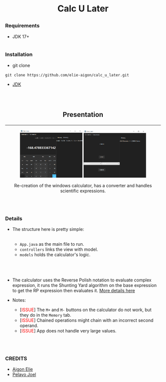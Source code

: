 # <p align="center">**Calc U Later**</p>



### __Requirements__


- JDK 17+
<br></br>


### Installation

- git clone
```
git clone https://github.com/elie-aigon/calc_u_later.git
```

- [JDK](https://www.oracle.com/fr/java/technologies/downloads/)

<br></br>


## <p align="center">**Presentation**</p>
---
<div align="center"><img src="src/main/resources/com/example/calc_u_later/readme-image-2.png"  width="40%" height="20%">
<img src="src/main/resources/com/example/calc_u_later/readme-image-1.png"  width="40%" height="20%"></div>

<p align="center">Re-creation of the windows calculator, has a converter and handles scientific expressions.</p>
<br></br>

### **Details**
- The structure here is pretty simple:
<br></br>

    - ``App.java`` as the main file to run.
    - ``controllers`` links the view with model.
    - ``models`` holds the calculator's logic.
<br></br>
<br></br>

- The calculator uses the Reverse Polish notation to evaluate complex expression, it runs the Shunting Yard algorithm on the base expression to get the RP expression then evaluates it. [More details here](https://brilliant.org/wiki/shunting-yard-algorithm/#:~:text=The%20shunting%20yard%20algorithm%20is,account%20the%20order%20of%20precedence.)

- Notes: 
    - [<span style="color: red">ISSUE</span>] The ``M+`` and ``M-`` buttons on the calculator do not work, but they do in the ``Memory`` tab.
    - [<span style="color: red">ISSUE</span>] Chained operations might chain with an incorrect second operand.
    - [<span style="color: red">ISSUE</span>] App does not handle very large values.

<br></br>
### **CREDITS** 

- [Aigon Elie](https://github.com/elie-aigon)
- [Pelayo Joel](https://github.com/pelayo-joel)

